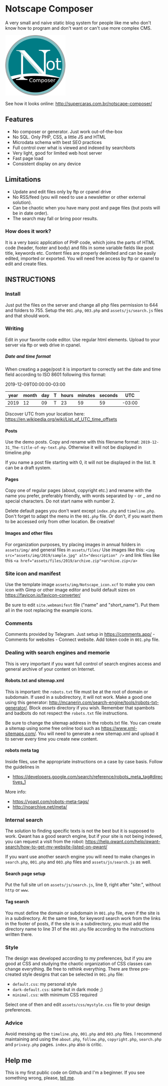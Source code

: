 # Notscape Composer
A very small and naive static blog system for people like me who don't know how to program and don't want or can't use more complex CMS.

![icon sample](android-chrome-192x192.png "icon sample")

See how it looks online: http://supercaras.com.br/notscape-composer/

## Features

- No composer or generator. Just work out-of-the-box
- No SQL. Only PHP, CSS, a little JS and HTML
- Microdata schema with best SEO practices
- Full control over what is viewed and indexed by searchbots
- Very light, good for limited web host server
- Fast page load
- Consistent display on any device

## Limitations
- Update and edit files only by ftp or cpanel drive
- No RSS/feed (you will need to use a newsletter or other external solution).
- Can be chaotic when you have many post and page files (but posts will be in date order).
- The search may fall or bring poor results.

### How does it work?

It is a very basic application of PHP code, which joins the parts of HTML code (header, footer and body) and fills in some variable fields like post title, keywords etc. Content files are properly delimited and can be easily edited, imported or exported. You will need free access by ftp or cpanel to edit and create files.

## INSTRUCTIONS

### Install
Just put the files on the server and change all php files permission to 644 and folders to 755. Setup the `001.php`, `003.php` and `assets/js/search.js` files and that should work. 

### Writing
Edit in your favorite code editor.
Use regular html elements.
Upload to your server via ftp or web drive in cpanel.

##### Date and time format

When creating a page/post it is important to correctly set the date and time field according to ISO 8601 following this format:

2019-12-09T00:00:00-03:00

| year | month | day | T | hours | minutes | seconds | UTC |
|------|-------|-----|---|-------|---------|---------|-----|
|2019  |12     |09   | T |23     |59       |59       |-03:00|

Discover UTC from your location here: https://en.wikipedia.org/wiki/List_of_UTC_time_offsets

#### Posts
Use the demo posts. Copy and rename with this filename format: `2019-12-31_The-title-of-my-text.php`. Otherwise it will not be displayed in timeline.php

If you name a post file starting with 0, it will not be displayed in the list. It can be a draft system.

#### Pages

Copy one of regular pages (about, copyright etc.) and rename with the name you prefer, preferably friendly, with words separated by - or _ and no special characters. Do not start name with number 2.

Delete default pages you don't want except `index.php` and `timeline.php`. Don't forget to adapt the menu in the `001.php` file. Or don't, if you want them to be accessed only from other location. Be creative!

#### Images and other files
For organization purposes, try placing images in annual folders in `assets/img/` and general files in `assets/files/`
Use images like this: `<img src="assets/img/2019/sample.jpg" alt="description" />` and link files like this `<a href="assets/files/2019/archive.zip">archive.zip</a>`

### Site icon and manifest
Use the template image `assets/img/Notscape_icon.xcf` to make you own icon with Gimp or other image editor and build default sizes on https://favicon.io/favicon-converter/

Be sure to edit `site.webmanifest` file ("name" and "short_name"). Put them all in the root replacing the example icons.

### Comments
Comments provided by Telegram. Just setup in https://comments.app/ - Comments for websites - Connect website. Add token code in `001.php` file.

### Dealing with search engines and memorie

This is very important if you want full control of search engines access and general archive of your content on Internet.

#### Robots.txt and sitemap.xml

This is important: the `robots.txt` file must be at the root of domain or subdomain. If used in a subdirectory, it will not work. Make a good one using this generator: http://mcanerin.com/search-engine/tools/robots-txt-generator/. Block *assets* directory if you wish. Remember that spambots and badbots do not respect the `robots.txt` file instructions.

Be sure to change the sitemap address in the robots.txt file. You can create a sitemap using some free online tool such as https://www.xml-sitemaps.com/. You will need to generate a new sitemap.xml and upload it to server every time you create new content.

#### robots meta tag

Inside files, use the appropriate instructions on a case by case basis. Follow the guidelines in 
- https://developers.google.com/search/reference/robots_meta_tag#directives_1

More info: 
- https://yoast.com/robots-meta-tags/
- http://noarchive.net/meta/

### Internal search
The solution to finding specific texts is not the best but it is supposed to work. Qwant has a good search engine, but if your site is not being indexed, you can request a visit from the robot: https://help.qwant.com/help/qwant-search/how-to-get-my-website-listed-on-qwant/

If you want use another search engine you will need to make changes in `search.php`, `001.php` and `003.php` files and `assets/js/search.js` as well.

#### Search page setup

Put the full site url on `assets/js/search.js`, line 9, right after "site:", without `http` or `www`.

#### Tag search
You must define the domain or subdomain in `001.php` file, even if the site is in a subdirectory. At the same time, for keyword search work from the links in the footer of posts, if the site is in a subdirectory, you must add the directory name to line 31 of the `003.php` file according to the instructions written there.

### Style

The design was developed according to my preferences, but if you are good at CSS and studying the chaotic organization of CSS classes can change everything. Be free to rethink everything.
There are three pre-created style designs that can be selected in `001.php` file:
- `default.css`: my personal style
- `dark-default.css`: same but in dark mode ;)
- `minimal.css`: with minimum CSS required

Select one of then and edit `assets/css/mystyle.css` file to your design preferences.

### Advice

Avoid messing up the `timeline.php`, `001.php` and `003.php` files. I recommend maintaining and using the `about.php`, `follow.php`, `copyright.php`, `search.php` and `privacy.php` pages. `index.php` also is critic.

## Help me
This is my first public code on Github and I'm a beginner. If you see something wrong, please, <a rel="me" href="https://imvegan.fyi/@roberto">tell me</a>.
